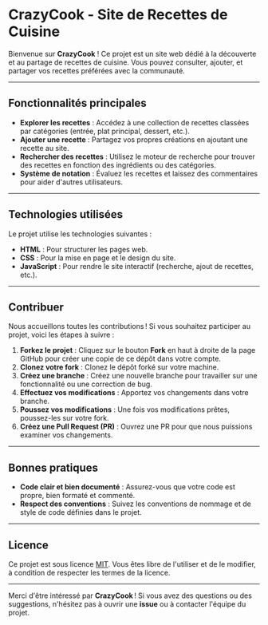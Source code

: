 # **CrazyCook - Site de Recettes de Cuisine**

Bienvenue sur **CrazyCook** ! Ce projet est un site web dédié à la découverte et au partage de recettes de cuisine. Vous pouvez consulter, ajouter, et partager vos recettes préférées avec la communauté.

---

## **Fonctionnalités principales**

- **Explorer les recettes** : Accédez à une collection de recettes classées par catégories (entrée, plat principal, dessert, etc.).
- **Ajouter une recette** : Partagez vos propres créations en ajoutant une recette au site.
- **Rechercher des recettes** : Utilisez le moteur de recherche pour trouver des recettes en fonction des ingrédients ou des catégories.
- **Système de notation** : Évaluez les recettes et laissez des commentaires pour aider d'autres utilisateurs.

---

## **Technologies utilisées**

Le projet utilise les technologies suivantes :

- **HTML** : Pour structurer les pages web.
- **CSS** : Pour la mise en page et le design du site.
- **JavaScript** : Pour rendre le site interactif (recherche, ajout de recettes, etc.).

---

## **Contribuer**

Nous accueillons toutes les contributions ! Si vous souhaitez participer au projet, voici les étapes à suivre :

1. **Forkez le projet** : Cliquez sur le bouton **Fork** en haut à droite de la page GitHub pour créer une copie de ce dépôt dans votre compte.
2. **Clonez votre fork** : Clonez le dépôt forké sur votre machine.
3. **Créez une branche** : Créez une nouvelle branche pour travailler sur une fonctionnalité ou une correction de bug.
4. **Effectuez vos modifications** : Apportez vos changements dans votre branche.
5. **Poussez vos modifications** : Une fois vos modifications prêtes, poussez-les sur votre fork.
6. **Créez une Pull Request (PR)** : Ouvrez une PR pour que nous puissions examiner vos changements.

---

## **Bonnes pratiques**

- **Code clair et bien documenté** : Assurez-vous que votre code est propre, bien formaté et commenté.
- **Respect des conventions** : Suivez les conventions de nommage et de style de code définies dans le projet.

---

## **Licence**

Ce projet est sous licence [MIT](LICENSE). Vous êtes libre de l'utiliser et de le modifier, à condition de respecter les termes de la licence.

---

Merci d'être intéressé par **CrazyCook** ! Si vous avez des questions ou des suggestions, n'hésitez pas à ouvrir une **issue** ou à contacter l'équipe du projet.
